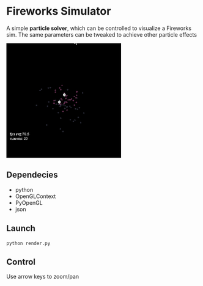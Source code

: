 # Fireworks Simulator

A simple __particle solver__, which can be controlled to visualize a Fireworks sim. The same parameters can be tweaked to achieve other particle effects

![demo](https://github.com/bronzelion/fireworks_simulator/blob/master/demo.gif)

## Dependecies
- python
- OpenGLContext
- PyOpenGL
- json


## Launch 
```
python render.py
```
## Control
Use arrow keys to zoom/pan

